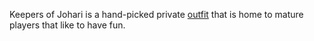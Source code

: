 Keepers of Johari is a hand-picked private [outfit](../../terminology/Outfit.md)
that is home to mature players that like to have fun.
